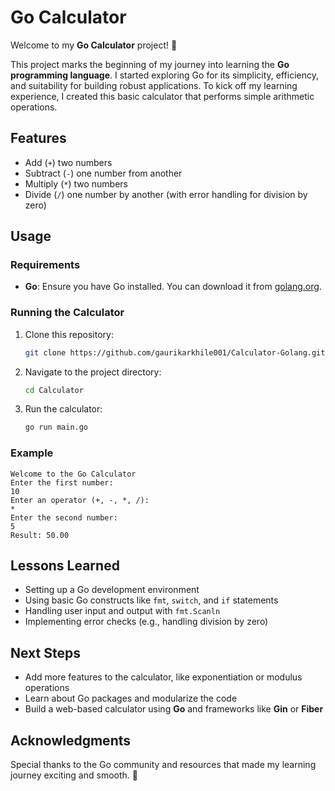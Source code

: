 

# Go Calculator

Welcome to my **Go Calculator** project! 🎉

This project marks the beginning of my journey into learning the **Go programming language**. I started exploring Go for its simplicity, efficiency, and suitability for building robust applications. To kick off my learning experience, I created this basic calculator that performs simple arithmetic operations.

## Features

- Add (`+`) two numbers
- Subtract (`-`) one number from another
- Multiply (`*`) two numbers
- Divide (`/`) one number by another (with error handling for division by zero)

## Usage

### Requirements
- **Go**: Ensure you have Go installed. You can download it from [golang.org](https://golang.org/).

### Running the Calculator
1. Clone this repository:
   ```bash
   git clone https://github.com/gaurikarkhile001/Calculator-Golang.git
   ```
2. Navigate to the project directory:
   ```bash
   cd Calculator
   ```
3. Run the calculator:
   ```bash
   go run main.go
   ```

### Example
```plaintext
Welcome to the Go Calculator
Enter the first number:
10
Enter an operator (+, -, *, /):
*
Enter the second number:
5
Result: 50.00
```

## Lessons Learned
- Setting up a Go development environment
- Using basic Go constructs like `fmt`, `switch`, and `if` statements
- Handling user input and output with `fmt.Scanln`
- Implementing error checks (e.g., handling division by zero)

## Next Steps
- Add more features to the calculator, like exponentiation or modulus operations
- Learn about Go packages and modularize the code
- Build a web-based calculator using **Go** and frameworks like **Gin** or **Fiber**

## Acknowledgments
Special thanks to the Go community and resources that made my learning journey exciting and smooth. 🚀


